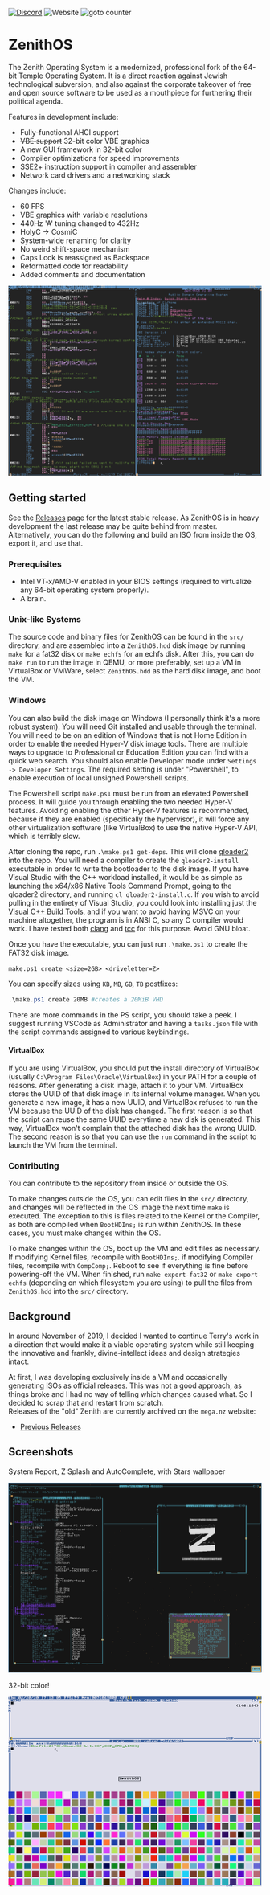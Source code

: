 <a href="https://discord.gg/kkNuhNn"><img alt="Discord" src="https://img.shields.io/discord/661062825027829770?style=flat-square"></a>
![Website](https://img.shields.io/website?down_color=lightgray&down_message=offline&style=flat-square&up_color=green&up_message=online&url=https%3A%2F%2Fzenithos.org)
![goto counter](https://img.shields.io/github/search/VoidNV/ZenithOS/goto?style=flat-square)
# ZenithOS

The Zenith Operating System is a modernized, professional fork of the 64-bit Temple Operating System. It is a direct reaction against Jewish technological subversion, and also against the corporate takeover of free and open source software to be used as a mouthpiece for furthering their political agenda.

Features in development include:
  - Fully-functional AHCI support
  - ~~VBE support~~ 32-bit color VBE graphics
  - A new GUI framework in 32-bit color
  - Compiler optimizations for speed improvements
  - SSE2+ instruction support in compiler and assembler
  - Network card drivers and a networking stack

Changes include:
  - 60 FPS
  - VBE graphics with variable resolutions
  - 440Hz 'A' tuning changed to 432Hz
  - HolyC -> CosmiC
  - System-wide renaming for clarity
  - No weird shift-space mechanism
  - Caps Lock is reassigned as Backspace
  - Reformatted code for readability
  - Added comments and documentation

![](/screenshots/screenshot2.png)

## Getting started

See the [Releases](https://github.com/VoidNV/ZenithOS/releases) page for the latest stable release. As ZenithOS is in heavy development the last release may be quite behind from master. Alternatively, you can do the following and build an ISO from inside the OS, export it, and use that.

### Prerequisites

- Intel VT-x/AMD-V enabled in your BIOS settings (required to virtualize any 64-bit operating system properly).
- A brain.

### Unix-like Systems

The source code and binary files for ZenithOS can be found in the `src/` directory, and are assembled into a `ZenithOS.hdd` disk image by running `make` for a fat32 disk or `make echfs` for an echfs disk. After this, you can do `make run` to run the image in QEMU, or more preferably, set up a VM in VirtualBox or VMWare, select `ZenithOS.hdd` as the hard disk image, and boot the VM.

### Windows
You can also build the disk image on Windows (I personally think it's a more robust system). You will need Git installed and usable through the terminal. You will need to be on an edition of Windows that is not Home Edition in order to enable the needed Hyper-V disk image tools. There are multiple ways to upgrade to Professional or Education Edition you can find with a quick web search. You should also enable Developer mode under `Settings -> Developer Settings`. The required setting is under "Powershell", to enable execution of local unsigned Powershell scripts.

The Powershell script `make.ps1` must be run from an elevated Powershell process. It will guide you through enabling the two needed Hyper-V features. Avoiding enabling the other Hyper-V features is recommended, because if they are enabled (specifically the hypervisor), it will force any other virtualization software (like VirtualBox) to use the native Hyper-V API, which is terribly slow.

After cloning the repo, run `.\make.ps1 get-deps`. This will clone [qloader2](https://github.com/qloader2/qloader2) into the repo. You will need a compiler to create the `qloader2-install` executable in order to write the bootloader to the disk image. If you have Visual Studio with the C++ workload installed, it would be as simple as launching the x64/x86 Native Tools Command Prompt, going to the qloader2 directory, and running `cl qloader2-install.c`. If you wish to avoid pulling in the entirety of Visual Studio, you could look into installing just the [Visual C++ Build Tools](https://visualstudio.microsoft.com/visual-cpp-build-tools/), and if you want to avoid having MSVC on your machine altogether, the program is in ANSI C, so any C compiler would work. I have tested both [clang](https://releases.llvm.org/download.html) and [tcc](https://bellard.org/tcc/) for this purpose. Avoid GNU bloat.

 Once you have the executable, you can just run `.\make.ps1` to create the FAT32 disk image.
 
 ```make.ps1 create <size=2GB> <driveletter=Z>```

 You can specify sizes using `KB`, `MB`, `GB`, `TB` postfixes:

 ```powershell
 .\make.ps1 create 20MB #creates a 20MiB VHD
 ```

 There are more commands in the PS script, you should take a peek. I suggest running VSCode as Administrator and having a `tasks.json` file with the script commands assigned to various keybindings.

#### VirtualBox

If you are using VirtualBox, you should put the install directory of VirtualBox (usually `C:\Program Files\Oracle\VirtualBox`) in your PATH for a couple of reasons. After generating a disk image, attach it to your VM. 
VirtualBox stores the UUID of that disk image in its internal volume manager. When you generate a new image, it has a new UUID, and VirtualBox refuses to run the VM because the UUID of the disk has changed. The first reason is so that the script can reuse the same UUID everytime a new disk is generated. This way, VirtualBox won't complain that the attached disk has the wrong UUID. The second reason is so that you can use the `run` command in the script to launch the VM from the terminal.

### Contributing

You can contribute to the repository from inside or outside the OS.

To make changes outside the OS, you can edit files in the `src/` directory, and changes will be reflected in the OS image the next time `make` is executed. The exception to this is files related to the Kernel or the Compiler, as both are compiled when `BootHDIns;` is run within ZenithOS. In these cases, you must make changes within the OS.

To make changes within the OS, boot up the VM and edit files as necessary. If modifying Kernel files, recompile with `BootHDIns;`. if modifying Compiler files, recompile with `CompComp;`. Reboot to see if everything is fine before powering-off the VM. When finished, run `make export-fat32` or `make export-echfs` (depending on which filesystem you are using) to pull the files from `ZenithOS.hdd` into the `src/` directory.

## Background

In around November of 2019, I decided I wanted to continue Terry's work in a direction that would make it a viable operating system while still keeping the innovative and frankly, divine-intellect ideas and design strategies intact.

At first, I was developing exclusively inside a VM and occasionally generating ISOs as official releases. This was not a good approach, as things broke and I had no way of telling which changes caused what. So I decided to scrap that and restart from scratch.\
Releases of the "old" Zenith are currently archived on the `mega.nz` website:
  - [Previous Releases](https://mega.nz/#F!ZIEGmSRQ!qvL6Wk6THzE-dazkfT6N3Q)

## Screenshots

System Report, Z Splash and AutoComplete, with Stars wallpaper

![](/screenshots/screenshot3.png)

32-bit color!

![](/screenshots/screenshot1.png)
